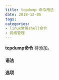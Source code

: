```yaml
---
title: tcpdump 命令用法
date: 2018-12-05
tags:
categories: 
- linux常用shell命令
- 网络管理
---
```

**tcpdump命令** 待添加。
<!-- more --> 
#### **语法**


#### **选项**
